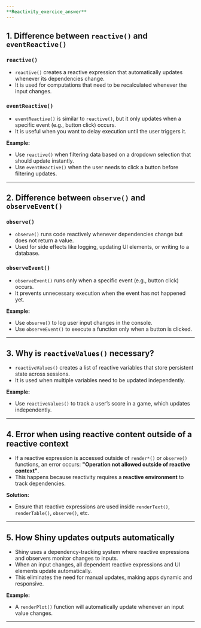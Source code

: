 ```yaml
---
**Reactivity_exercice_answer**
---
```


## **1. Difference between `reactive()` and `eventReactive()`**

### **`reactive()`**
- `reactive()` creates a reactive expression that automatically updates whenever its dependencies change.
- It is used for computations that need to be recalculated whenever the input changes.

### **`eventReactive()`**
- `eventReactive()` is similar to `reactive()`, but it only updates when a specific event (e.g., button click) occurs.
- It is useful when you want to delay execution until the user triggers it.

**Example:**
- Use `reactive()` when filtering data based on a dropdown selection that should update instantly.
- Use `eventReactive()` when the user needs to click a button before filtering updates.

---

## **2. Difference between `observe()` and `observeEvent()`**

### **`observe()`**
- `observe()` runs code reactively whenever dependencies change but does not return a value.
- Used for side effects like logging, updating UI elements, or writing to a database.

### **`observeEvent()`**
- `observeEvent()` runs only when a specific event (e.g., button click) occurs.
- It prevents unnecessary execution when the event has not happened yet.

**Example:**
- Use `observe()` to log user input changes in the console.
- Use `observeEvent()` to execute a function only when a button is clicked.

---

## **3. Why is `reactiveValues()` necessary?**
- `reactiveValues()` creates a list of reactive variables that store persistent state across sessions.
- It is used when multiple variables need to be updated independently.

**Example:**
- Use `reactiveValues()` to track a user’s score in a game, which updates independently.

---

## **4. Error when using reactive content outside of a reactive context**
- If a reactive expression is accessed outside of `render*()` or `observe()` functions, an error occurs: **"Operation not allowed outside of reactive context"**.
- This happens because reactivity requires a **reactive environment** to track dependencies.

**Solution:**
- Ensure that reactive expressions are used inside `renderText()`, `renderTable()`, `observe()`, etc.

---

## **5. How Shiny updates outputs automatically**
- Shiny uses a dependency-tracking system where reactive expressions and observers monitor changes to inputs.
- When an input changes, all dependent reactive expressions and UI elements update automatically.
- This eliminates the need for manual updates, making apps dynamic and responsive.

**Example:**
- A `renderPlot()` function will automatically update whenever an input value changes.

---
